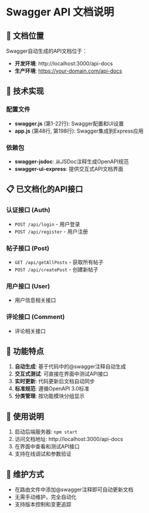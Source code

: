 # Swagger API 文档说明

## 📍 文档位置

Swagger自动生成的API文档位于：
- **开发环境**: http://localhost:3000/api-docs
- **生产环境**: https://your-domain.com/api-docs

## 🔧 技术实现

### 配置文件
- **swagger.js** (第1-22行): Swagger配置和UI设置
- **app.js** (第48行, 第198行): Swagger集成到Express应用

### 依赖包
- **swagger-jsdoc**: 从JSDoc注释生成OpenAPI规范
- **swagger-ui-express**: 提供交互式API文档界面

## 📋 已文档化的API接口

### 认证接口 (Auth)
- `POST /api/login` - 用户登录
- `POST /api/register` - 用户注册

### 帖子接口 (Post)  
- `GET /api/getAllPosts` - 获取所有帖子
- `POST /api/createPost` - 创建新帖子

### 用户接口 (User)
- 用户信息相关接口

### 评论接口 (Comment)
- 评论相关接口

## 🎯 功能特点

1. **自动生成**: 基于代码中的@swagger注释自动生成
2. **交互式测试**: 可直接在界面中测试API接口
3. **实时更新**: 代码更新后文档自动同步
4. **标准规范**: 遵循OpenAPI 3.0标准
5. **分类管理**: 按功能模块分组显示

## 📝 使用说明

1. 启动后端服务器: `npm start`
2. 访问文档地址: http://localhost:3000/api-docs
3. 在界面中查看和测试API接口
4. 支持在线调试和参数验证

## 🔄 维护方式

- 在路由文件中添加@swagger注释即可自动更新文档
- 无需手动维护，完全自动化
- 支持版本控制和变更追踪
